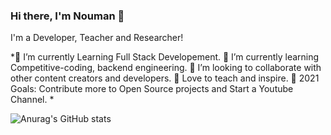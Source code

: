 ### Hi there, I'm Nouman 👋


I'm a Developer, Teacher and Researcher!

*🔭 I’m currently Learning Full Stack Developement.
🌱 I’m currently learning Competitive-coding, backend engineering.
👯 I’m looking to collaborate with other content creators and developers.
📢 Love to teach and inspire.
🥅 2021 Goals: Contribute more to Open Source projects and Start a Youtube Channel.
*


![Anurag's GitHub stats](https://github-readme-stats.vercel.app/api?username=Nouman945&show_icons=true&theme=dark)
